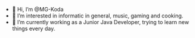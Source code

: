 - 👋 Hi, I’m @MG-Koda
- 👀 I’m interested in informatic in general, music, gaming and cooking.
- 🌱 I’m currently working as a Junior Java Developer, trying to learn new things every day.


<!---
MG-Koda/MG-Koda is a ✨ special ✨ repository because its `README.md` (this file) appears on your GitHub profile.
You can click the Preview link to take a look at your changes.
--->
